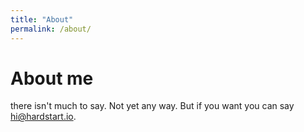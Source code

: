 ```yaml
---
title: "About"
permalink: /about/
---
```


# About me 
there isn't much to say. Not yet any way. But if you want you can say hi@hardstart.io.

